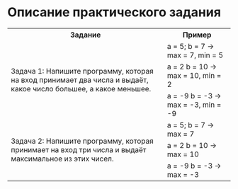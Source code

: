 # Описание практического задания

<table>
	<tr>
	    <th>Задание</th>
	    <th>Пример</th>  
	</tr>
    <tr>
	    <td rowspan="3" width="70%">Задача 1: Напишите программу, которая на вход принимает два числа и выдаёт, какое число большее, а какое меньшее.</td>
	    <td>a = 5; b = 7 ->  max = 7, min = 5</td>  
	</tr>
    <tr>
	    <td>a = 2 b = 10 -> max = 10, min = 2</td>  
    </tr>
        <tr>
	    <td>a = -9 b = -3 -> max = -3, min = -9</td>  
    </tr>
	    <tr>
	    <td rowspan="3" width="70%">Задача 2: Напишите программу, которая принимает на вход три числа и выдаёт максимальное из этих чисел.</td>
	    <td>a = 5; b = 7 ->  max = 7</td>  
	</tr>
    <tr>
	    <td>a = 2 b = 10 -> max = 10</td>  
    </tr>
        <tr>
	    <td>a = -9 b = -3 -> max = -3</td>  
    </tr>
</table>
